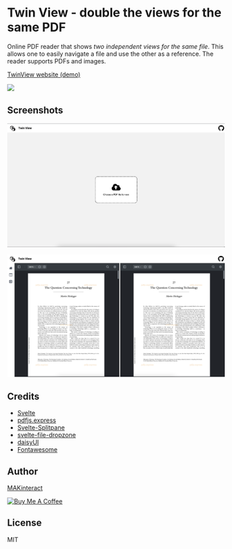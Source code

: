 # Twin View - double the views for the same PDF

Online PDF reader that shows _two independent views for the same file_. This allows one to easily navigate a file and use the other as a reference. The reader supports PDFs and images.

[TwinView website (demo)](http://twinview.surge.sh)

[![](.github/twinview.gif)](https://youtu.be/seFlsQx3c54)

## Screenshots

![](.github/screenshot_upload.png)

![](.github/screenshot_views.png)

## Credits

- [Svelte](https://svelte.dev)
- [pdfjs.express](https://pdfjs.express)
- [Svelte-Splitpane](https://orefalo.github.io/svelte-splitpanes/)
- [svelte-file-dropzone](https://www.npmjs.com/package/svelte-file-dropzone)
- [daisyUI](https://daisyui.com)
- [Fontawesome](https://fontawesome.com/v4/icons/)

## Author

[MAKinteract](https://makinteract.kaist.ac.kr)

<a href="https://www.buymeacoffee.com/andreaHCI" target="_blank"><img src="https://cdn.buymeacoffee.com/buttons/v2/default-yellow.png" alt="Buy Me A Coffee" style="height: 30px !important;width: 108px !important;" ></a>

## License

MIT
